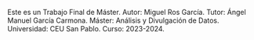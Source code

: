 Este es un Trabajo Final de Máster.
  Autor: Miguel Ros García.
  Tutor: Ángel Manuel García Carmona.
  Máster: Análisis y Divulgación de Datos.
  Universidad: CEU San Pablo.
  Curso: 2023-2024.
